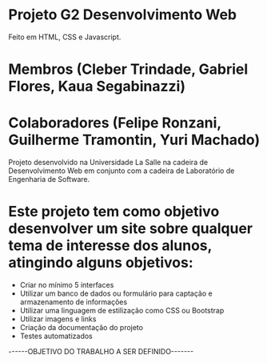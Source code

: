 # Projeto G2 Desenvolvimento Web
Feito em HTML, CSS e Javascript.
# Membros (Cleber Trindade, Gabriel Flores, Kaua Segabinazzi)
# Colaboradores (Felipe Ronzani, Guilherme Tramontin, Yuri Machado)
Projeto desenvolvido na Universidade La Salle na cadeira de Desenvolvimento Web em conjunto com a cadeira de Laboratório de Engenharia de Software.
# Este projeto tem como objetivo desenvolver um site sobre qualquer tema de interesse dos alunos, atingindo alguns objetivos:

- Criar no mínimo 5 interfaces
- Utilizar um banco de dados ou formulário para captação e armazenamento de informações
- Utilizar uma linguagem de estilização como CSS ou Bootstrap
- Utilizar imagens e links
- Criação da documentação do projeto
- Testes automatizados


------OBJETIVO DO TRABALHO A SER DEFINIDO-------

